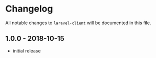 # Changelog

All notable changes to `laravel-client` will be documented in this file.

## 1.0.0 - 2018-10-15

- initial release

